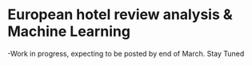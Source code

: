 # European hotel review analysis & Machine Learning

-Work in progress, expecting to be posted by end of March. Stay Tuned
